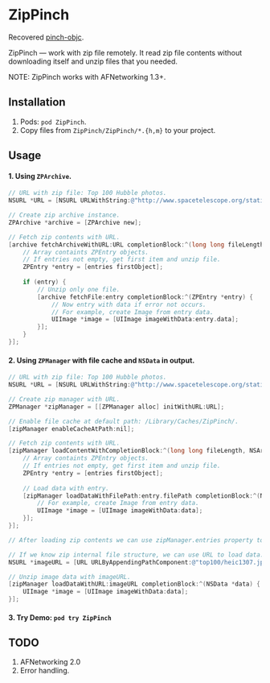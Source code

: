 ZipPinch
========

Recovered [pinch-objc](https://github.com/epatel/pinch-objc).

ZipPinch — work with zip file remotely. It read zip file contents without downloading itself and unzip files that you needed.

NOTE: ZipPinch works with AFNetworking 1.3+. 

Installation
-------
1. Pods: `pod ZipPinch`.
2. Copy files from `ZipPinch/ZipPinch/*.{h,m}` to your project.

Usage
-----
#### 1. Using `ZPArchive`.
```objective-c
// URL with zip file: Top 100 Hubble photos.
NSURL *URL = [NSURL URLWithString:@"http://www.spacetelescope.org/static/images/zip/top100/top100-large.zip"];

// Create zip archive instance.
ZPArchive *archive = [ZPArchive new];

// Fetch zip contents with URL.
[archive fetchArchiveWithURL:URL completionBlock:^(long long fileLength, NSArray *entries) {
    // Array containts ZPEntry objects.
    // If entries not empty, get first item and unzip file.
    ZPEntry *entry = [entries firstObject];
    
    if (entry) {
        // Unzip only one file.
        [archive fetchFile:entry completionBlock:^(ZPEntry *entry) {
            // Now entry with data if error not occurs.
            // For example, create Image from entry data.
            UIImage *image = [UIImage imageWithData:entry.data];
        }];
    }
}];
```

#### 2. Using `ZPManager` with file cache and `NSData` in output.
```objective-c
// URL with zip file: Top 100 Hubble photos.
NSURL *URL = [NSURL URLWithString:@"http://www.spacetelescope.org/static/images/zip/top100/top100-large.zip"];

// Create zip manager with URL.
ZPManager *zipManager = [[ZPManager alloc] initWithURL:URL];

// Enable file cache at default path: /Library/Caches/ZipPinch/.
[zipManager enableCacheAtPath:nil];

// Fetch zip contents with URL.
[zipManager loadContentWithCompletionBlock:^(long long fileLength, NSArray *entries) {
    // Array containts ZPEntry objects.
    // If entries not empty, get first item and unzip file.
    ZPEntry *entry = [entries firstObject];
    
    // Load data with entry.
    [zipManager loadDataWithFilePath:entry.filePath completionBlock:^(NSData *data) {
        // For example, create Image from entry data.
        UIImage *image = [UIImage imageWithData:data];
    }];
}];

// After loading zip contents we can use zipManager.entries property to unzip others files.

// If we know zip internal file structure, we can use URL to load data.
NSURL *imageURL = [URL URLByAppendingPathComponent:@"top100/heic1307.jpg"];

// Unzip image data with imageURL.
[zipManager loadDataWithURL:imageURL completionBlock:^(NSData *data) {
    UIImage *image = [UIImage imageWithData:data];
}];
```
#### 3. Try Demo: `pod try ZipPinch`

TODO
-----
1. AFNetworking 2.0
2. Error handling.
